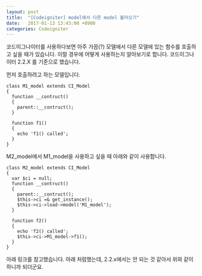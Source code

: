 ```yaml
---
layout: post
title:  "[Codeigniter] model에서 다른 model 불러오기"
date:   2017-01-13 13:43:00 +0900
categories: Codeigniter
---
```

코드이그나이터를 사용하다보면 아주 가끔(?) 모델에서 다른 모델에 있는 함수를 호출하고 싶을 때가 있습니다.
이럴 경우에 어떻게 사용하는지 알아보기로 합니다. 코드이그나이터 2.2.X 를 기준으로 했습니다.

먼저 호출하려고 하는 모델입니다.

```
class M1_model extends CI_Model
{
  function __contruct()
  {
    parent::__contruct();
  }

  function f1()
  {
    echo 'f1() called';
  }
}
```

M2_model에서 M1_model을 사용하고 싶을 때 아래와 같이 사용합니다.

```
class M2_model extends CI_Model
{
  var $ci = null;
  function __contruct()
  {
    parent::__contruct();
    $this->ci =& get_instance();
    $this->ci->load->model('M1_model');
  }

  function f2()
  {
    echo 'f2() called';
    $this->ci->M1_model->f1();
  }
}
```

아래 링크를 참고했습니다. 아래 처럼했는데, 2.2.x에서는 안 되는 것 같아서 위와 같이 하니까 되더군요.
[](http://codeignitertricks.blogspot.kr/2009/10/loading-model-in-another-model-in.html)